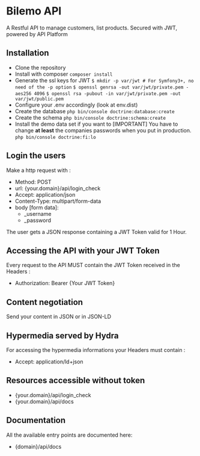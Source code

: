 # Bilemo API
A Restful API to manage customers, list products.
Secured with JWT, powered by API Platform

## Installation
- Clone the repository
- Install with composer
`composer install`
- Generate the ssl keys for JWT
`$ mkdir -p var/jwt # For Symfony3+, no need of the -p option`
`$ openssl genrsa -out var/jwt/private.pem -aes256 4096`
`$ openssl rsa -pubout -in var/jwt/private.pem -out var/jwt/public.pem`
- Configure your .env accordingly (look at env.dist)
- Create the database
`php bin/console doctrine:database:create`
- Create the schema
`php bin/console doctrine:schema:create`
- Install the demo data set if you want to [IMPORTANT] You have to change **at least** the companies passwords when you put in production.
`php bin/console doctrine:fi:lo`

## Login the users
Make a http request with :
- Method: POST
- url: {your.domain}/api/login_check
- Accept: application/json
- Content-Type: multipart/form-data
- body [form data]:
    - _username
    - _password

The user gets a JSON response containing a JWT Token valid for 1 Hour.
 
## Accessing the API with your JWT Token
Every request to the API MUST contain the JWT Token received in the Headers :
- Authorization: Bearer {Your JWT Token}

## Content negotiation
Send your content in JSON or in JSON-LD

## Hypermedia served by Hydra
For accessing the hypermedia informations your Headers must contain :
- Accept: application/ld+json

## Resources accessible without token
- {your.domain}/api/login_check
- {your.domain}/api/docs

## Documentation
All the available entry points are documented here:
- {domain}/api/docs
